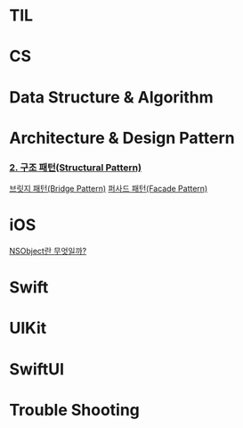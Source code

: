 # TIL

# CS

# Data Structure & Algorithm

# Architecture & Design Pattern
### [2. 구조 패턴(Structural Pattern)](https://github.com/L-j-h-c/TIL/issues/20)
[브릿지 패턴(Bridge Pattern)](https://github.com/L-j-h-c/TIL/issues/17)
[퍼사드 패턴(Facade Pattern)](https://github.com/L-j-h-c/TIL/issues/18)

# iOS
[NSObject란 무엇일까?](https://github.com/L-j-h-c/TIL/issues/1)

# Swift

# UIKit

# SwiftUI

# Trouble Shooting
